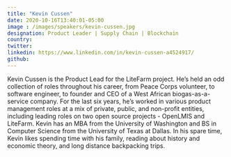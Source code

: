 ```yaml
---
title: "Kevin Cussen"
date: 2020-10-16T13:40:01-05:00
image : /images/speakers/kevin-cussen.jpg
designation: Product Leader | Supply Chain | Blockchain
country: 
twitter: 
linkedin: https://www.linkedin.com/in/kevin-cussen-a4524917/
github: 
---
```


Kevin Cussen is the Product Lead for the LiteFarm project. He’s held an odd collection of roles throughout his career, from Peace Corps volunteer, to software engineer, to founder and CEO of a West African biogas-as-a-service company. For the last six years, he’s worked in various product management roles at a mix of private, public, and non-profit entities, including leading roles on two open source projects - OpenLMIS and LiteFarm. Kevin has an MBA from the University of Washington and BS in Computer Science from the University of Texas at Dallas. In his spare time, Kevin likes spending time with his family, reading about history and economic theory, and long distance backpacking trips. 
